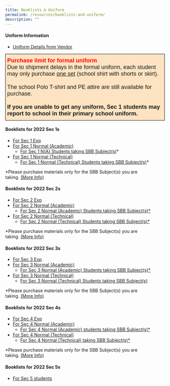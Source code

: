 ```yaml
---
title: Booklists & Uniform
permalink: /resources/booklists-and-uniform/
description: ""
---
```

#### Uniform Information

*   [Uniform Details from Vendor](/files/Letter-for-Parents-2021-Woodlands-Secondary_Final.pdf)

<style type="text/css">
.tg  {border-collapse:collapse;border-spacing:0;margin:0px auto;}
.tg td{border-color:black;border-style:solid;border-width:1px;font-family:Arial, sans-serif;font-size:14px;
  overflow:hidden;padding:10px 5px;word-break:normal;}
.tg th{border-color:black;border-style:solid;border-width:1px;font-family:Arial, sans-serif;font-size:14px;
  font-weight:normal;overflow:hidden;padding:10px 5px;word-break:normal;}
.tg .tg-6948{background-color:#fee3c2;font-size:18px;text-align:left;vertical-align:top}
</style>
<table class="tg">
<tbody>
  <tr>
    <td class="tg-6948"><span style="font-weight:bold;font-style:inherit;color:#FE0000">Purchase limit for formal uniform</span><br><span style="font-weight:400;font-style:normal">Due to shipment delays in the formal uniform, each student may only purchase </span><span style="text-decoration:underline">one set</span> (school shirt with shorts or skirt).<br><br><span style="font-weight:400;font-style:normal">The school Polo T-shirt and PE attire are still available for purchase.</span><br><br><span style="font-weight:bold;font-style:inherit">If you are unable to get any uniform, Sec 1 students may report to school in their primary school uniform.</span></td>
  </tr>
</tbody>
</table>


#### Booklists for 2022 Sec 1s

*   [For Sec 1 Exp](/files/WDLSS-Booklist-S1-EXP.pdf)
*   [For Sec 1 Normal (Academic)](/files/WDLSS-Booklist-S1-NA.pdf)
    *   [For Sec 1 N(A) Students taking SBB Subject(s)](/files/WDLSS-Booklist-S1-NA-SBB.pdf)\*
*   [For Sec 1 Normal (Technical)](/files/WDLSS-Booklist-S1-NT.pdf)
    *   [For Sec 1 Normal (Technical) Students taking SBB Subject(s)](/files/WDLSS-Booklist-S1-NT-SBB.pdf)\*

\*Please purchase materials only for the SBB Subject(s) you are taking. [(More Info)](/files/sbb-buy-textbook-advisory.pdf)

#### Booklists for 2022 Sec 2s

*   [For Sec 2 Exp](https://woodlandssec.moe.edu.sg/wp-content/uploads/2021/11/WDLSS-Booklist-S2-EXP.pdf)
*   [For Sec 2 Normal (Academic)](https://woodlandssec.moe.edu.sg/wp-content/uploads/2021/11/WDLSS-Booklist-S2-NA.pdf)
    *   [For Sec 2 Normal (Academic) Students taking SBB Subject(s)\*](https://woodlandssec.moe.edu.sg/wp-content/uploads/2021/11/WDLSS-Booklist-S2-NA-SBB.pdf)
*   [For Sec 2 Normal (Technical)](https://woodlandssec.moe.edu.sg/wp-content/uploads/2021/11/WDLSS-Booklist-S2-NT.pdf)
    *   [For Sec 2 Normal (Technical) Students taking SBB Subject(s)\*](https://woodlandssec.moe.edu.sg/wp-content/uploads/2021/11/WDLSS-Booklist-S2-NT-SBB.pdf)

\*Please purchase materials only for the SBB Subject(s) you are taking. [(More Info)](https://woodlandssec.moe.edu.sg/wp-content/uploads/2020/12/sbb-buy-textbook-advisory.pdf)

#### Booklists for 2022 Sec 3s

*   [For Sec 3 Exp](https://woodlandssec.moe.edu.sg/wp-content/uploads/2021/11/WDLSS-Booklist-S3-EXP.pdf)
*   [For Sec 3 Normal (Academic)](https://woodlandssec.moe.edu.sg/wp-content/uploads/2021/11/WDLSS-Booklist-S3-NA.pdf)
    *   [For Sec 3 Normal (Academic) Students taking SBB Subject(s)\*](https://woodlandssec.moe.edu.sg/wp-content/uploads/2021/11/WDLSS-Booklist-S3-NA-SBB.pdf)
*   [For Sec 3 Normal (Technical)](https://woodlandssec.moe.edu.sg/wp-content/uploads/2021/11/WDLSS-Booklist-S3-NT.pdf)
    *   [For Sec 3 Normal (Technical) Students taking SBB Subject(s)](https://woodlandssec.moe.edu.sg/wp-content/uploads/2021/11/WDLSS-Booklist-S3-NT-SBB.pdf)

\*Please purchase materials only for the SBB Subject(s) you are taking. [(More Info)](https://woodlandssec.moe.edu.sg/wp-content/uploads/2020/12/sbb-buy-textbook-advisory.pdf)

#### Booklists for 2022 Sec 4s

*   [For Sec 4 Exp](https://woodlandssec.moe.edu.sg/wp-content/uploads/2021/11/WDLSS-Booklist-S4-EXP.pdf)
*   [For Sec 4 Normal (Academic)](https://woodlandssec.moe.edu.sg/wp-content/uploads/2021/11/WDLSS-Booklist-S4-NA.pdf)
    *   [For Sec 4 Normal (Academic) students taking SBB Subject(s)\*](https://woodlandssec.moe.edu.sg/wp-content/uploads/2021/11/WDLSS-Booklist-S4-NA-SBB.pdf)
*   [For Sec 4 Normal (Technical)](https://woodlandssec.moe.edu.sg/wp-content/uploads/2021/11/WDLSS-Booklist-S4-NT.pdf)
    *   [For Sec 4 Normal (Technical) taking SBB Subject(s)\*](https://woodlandssec.moe.edu.sg/wp-content/uploads/2021/11/WDLSS-Booklist-S4-NT-SBB.pdf)

\*Please purchase materials only for the SBB Subject(s) you are taking. [(More Info)](https://woodlandssec.moe.edu.sg/wp-content/uploads/2020/12/sbb-buy-textbook-advisory.pdf)

#### Booklists for 2022 Sec 5s

*   [For Sec 5 students](https://woodlandssec.moe.edu.sg/wp-content/uploads/2021/11/WDLSS-Booklist-S5-NA.pdf)
